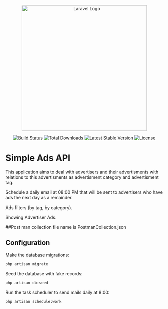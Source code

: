 <p align="center"><a href="https://laravel.com" target="_blank"><img src="https://raw.githubusercontent.com/laravel/art/master/logo-lockup/5%20SVG/2%20CMYK/1%20Full%20Color/laravel-logolockup-cmyk-red.svg" width="400" alt="Laravel Logo"></a></p>

<p align="center">
<a href="https://travis-ci.org/laravel/framework"><img src="https://travis-ci.org/laravel/framework.svg" alt="Build Status"></a>
<a href="https://packagist.org/packages/laravel/framework"><img src="https://img.shields.io/packagist/dt/laravel/framework" alt="Total Downloads"></a>
<a href="https://packagist.org/packages/laravel/framework"><img src="https://img.shields.io/packagist/v/laravel/framework" alt="Latest Stable Version"></a>
<a href="https://packagist.org/packages/laravel/framework"><img src="https://img.shields.io/packagist/l/laravel/framework" alt="License"></a>
</p>

# Simple Ads API

This application aims to deal with advertisers and their advertisments with relations to this advertisments as advertisment category and advertisment tag.

Schedule a daily email at 08:00 PM that will be sent to advertisers who have ads the next day as a remainder. 

Ads filters (by tag, by category).

Showing Advertiser Ads.

##Post man collection file name is PostmanCollection.json

## Configuration

Make the database migrations:

```bash
php artisan migrate
```

Seed the database with fake records:

```bash
php artisan db:seed
```

Run the task scheduler to send mails daily at 8:00:

```bash
php artisan schedule:work
```
